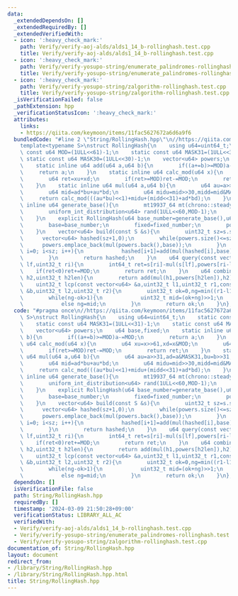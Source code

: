 ```yaml
---
data:
  _extendedDependsOn: []
  _extendedRequiredBy: []
  _extendedVerifiedWith:
  - icon: ':heavy_check_mark:'
    path: Verify/verify-aoj-alds/alds1_14_b-rollinghash.test.cpp
    title: Verify/verify-aoj-alds/alds1_14_b-rollinghash.test.cpp
  - icon: ':heavy_check_mark:'
    path: Verify/verify-yosupo-string/enumerate_palindromes-rollinghash.test.cpp
    title: Verify/verify-yosupo-string/enumerate_palindromes-rollinghash.test.cpp
  - icon: ':heavy_check_mark:'
    path: Verify/verify-yosupo-string/zalgorithm-rollinghash.test.cpp
    title: Verify/verify-yosupo-string/zalgorithm-rollinghash.test.cpp
  _isVerificationFailed: false
  _pathExtension: hpp
  _verificationStatusIcon: ':heavy_check_mark:'
  attributes:
    links:
    - https://qiita.com/keymoon/items/11fac5627672a6d6a9f6
  bundledCode: "#line 2 \"String/RollingHash.hpp\"\n//https://qiita.com/keymoon/items/11fac5627672a6d6a9f6\n\
    template<typename S>\nstruct RollingHash{\n    using u64=uint64_t;\n    static\
    \ const u64 MOD=(1ULL<<61)-1;\n    static const u64 MASK31=(1ULL<<31)-1;\n   \
    \ static const u64 MASK30=(1ULL<<30)-1;\n    vector<u64> powers;\n    u64 base,fixed;\n\
    \    static inline u64 add(u64 a,u64 b){\n        if((a+=b)>=MOD)a-=MOD;\n   \
    \     return a;\n    }\n    static inline u64 calc_mod(u64 x){\n        u64 xu=x>>61,xd=x&MOD;\n\
    \        u64 ret=xu+xd;\n        if(ret>=MOD)ret-=MOD;\n        return ret;\n\
    \    }\n    static inline u64 mul(u64 a,u64 b){\n        u64 au=a>>31,ad=a&MASK31,bu=b>>31,bd=b&MASK31;\n\
    \        u64 mid=ad*bu+au*bd;\n        u64 midu=mid>>30,midd=mid&MASK30;\n   \
    \     return calc_mod(((au*bu)<<1)+midu+(midd<<31)+ad*bd);\n    }\n    static\
    \ inline u64 generate_base(){\n        mt19937_64 mt(chrono::steady_clock::now().time_since_epoch().count());\n\
    \        uniform_int_distribution<u64> rand(1ULL<<60,MOD-1);\n        return rand(mt);\n\
    \    }\n    explicit RollingHash(u64 base_number=generate_base(),u64 fixed_number=1ULL<<31){\n\
    \        base=base_number;\n        fixed=fixed_number;\n        powers={1};\n\
    \    }\n    vector<u64> build(const S &s){\n        uint32_t sz=s.size();\n  \
    \      vector<u64> hashed(sz+1,0);\n        while(powers.size()<=sz){\n      \
    \      powers.emplace_back(mul(powers.back(),base));\n        }\n        for(uint32_t\
    \ i=0; i<sz; i++){\n            hashed[i+1]=add(mul(hashed[i],base),s[i]+fixed);\n\
    \        }\n        return hashed;\n    }\n    u64 query(const vector<u64> &s,uint32_t\
    \ lf,uint32_t ri){\n        int64_t ret=s[ri]-mul(s[lf],powers[ri-lf]);\n    \
    \    if(ret<0)ret+=MOD;\n        return ret;\n    }\n    u64 combine(u64 h1,u64\
    \ h2,uint32_t h2len){\n        return add(mul(h1,powers[h2len]),h2);\n    }\n\
    \    uint32_t lcp(const vector<u64> &a,uint32_t l1,uint32_t r1,const vector<u64>\
    \ &b,uint32_t l2,uint32_t r2){\n        uint32_t ok=0,ng=min((r1-l1),(r2-l2))+1;\n\
    \        while(ng-ok>1){\n            uint32_t mid=(ok+ng)>>1;\n            if(query(a,l1,l1+mid)==query(b,l2,l2+mid))ok=mid;\n\
    \            else ng=mid;\n        }\n        return ok;\n    }\n};\n"
  code: "#pragma once\n//https://qiita.com/keymoon/items/11fac5627672a6d6a9f6\ntemplate<typename\
    \ S>\nstruct RollingHash{\n    using u64=uint64_t;\n    static const u64 MOD=(1ULL<<61)-1;\n\
    \    static const u64 MASK31=(1ULL<<31)-1;\n    static const u64 MASK30=(1ULL<<30)-1;\n\
    \    vector<u64> powers;\n    u64 base,fixed;\n    static inline u64 add(u64 a,u64\
    \ b){\n        if((a+=b)>=MOD)a-=MOD;\n        return a;\n    }\n    static inline\
    \ u64 calc_mod(u64 x){\n        u64 xu=x>>61,xd=x&MOD;\n        u64 ret=xu+xd;\n\
    \        if(ret>=MOD)ret-=MOD;\n        return ret;\n    }\n    static inline\
    \ u64 mul(u64 a,u64 b){\n        u64 au=a>>31,ad=a&MASK31,bu=b>>31,bd=b&MASK31;\n\
    \        u64 mid=ad*bu+au*bd;\n        u64 midu=mid>>30,midd=mid&MASK30;\n   \
    \     return calc_mod(((au*bu)<<1)+midu+(midd<<31)+ad*bd);\n    }\n    static\
    \ inline u64 generate_base(){\n        mt19937_64 mt(chrono::steady_clock::now().time_since_epoch().count());\n\
    \        uniform_int_distribution<u64> rand(1ULL<<60,MOD-1);\n        return rand(mt);\n\
    \    }\n    explicit RollingHash(u64 base_number=generate_base(),u64 fixed_number=1ULL<<31){\n\
    \        base=base_number;\n        fixed=fixed_number;\n        powers={1};\n\
    \    }\n    vector<u64> build(const S &s){\n        uint32_t sz=s.size();\n  \
    \      vector<u64> hashed(sz+1,0);\n        while(powers.size()<=sz){\n      \
    \      powers.emplace_back(mul(powers.back(),base));\n        }\n        for(uint32_t\
    \ i=0; i<sz; i++){\n            hashed[i+1]=add(mul(hashed[i],base),s[i]+fixed);\n\
    \        }\n        return hashed;\n    }\n    u64 query(const vector<u64> &s,uint32_t\
    \ lf,uint32_t ri){\n        int64_t ret=s[ri]-mul(s[lf],powers[ri-lf]);\n    \
    \    if(ret<0)ret+=MOD;\n        return ret;\n    }\n    u64 combine(u64 h1,u64\
    \ h2,uint32_t h2len){\n        return add(mul(h1,powers[h2len]),h2);\n    }\n\
    \    uint32_t lcp(const vector<u64> &a,uint32_t l1,uint32_t r1,const vector<u64>\
    \ &b,uint32_t l2,uint32_t r2){\n        uint32_t ok=0,ng=min((r1-l1),(r2-l2))+1;\n\
    \        while(ng-ok>1){\n            uint32_t mid=(ok+ng)>>1;\n            if(query(a,l1,l1+mid)==query(b,l2,l2+mid))ok=mid;\n\
    \            else ng=mid;\n        }\n        return ok;\n    }\n};"
  dependsOn: []
  isVerificationFile: false
  path: String/RollingHash.hpp
  requiredBy: []
  timestamp: '2024-03-09 21:50:28+09:00'
  verificationStatus: LIBRARY_ALL_AC
  verifiedWith:
  - Verify/verify-aoj-alds/alds1_14_b-rollinghash.test.cpp
  - Verify/verify-yosupo-string/enumerate_palindromes-rollinghash.test.cpp
  - Verify/verify-yosupo-string/zalgorithm-rollinghash.test.cpp
documentation_of: String/RollingHash.hpp
layout: document
redirect_from:
- /library/String/RollingHash.hpp
- /library/String/RollingHash.hpp.html
title: String/RollingHash.hpp
---
```

